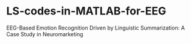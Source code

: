 # LS-codes-in-MATLAB-for-EEG
EEG-Based Emotion Recognition Driven by Linguistic Summarization: A Case Study in Neuromarketing
